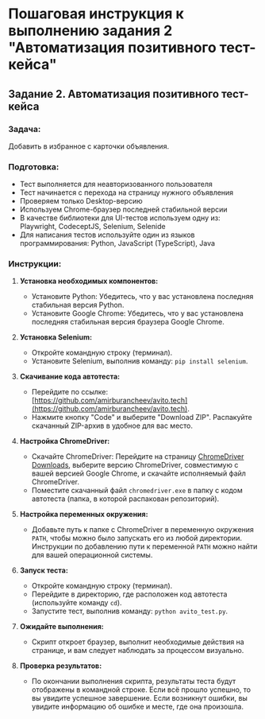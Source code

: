 # Пошаговая инструкция к выполнению задания 2 "Автоматизация позитивного тест-кейса"

## Задание 2. Автоматизация позитивного тест-кейса

### Задача:
Добавить в избранное с карточки объявления.

### Подготовка:
- Тест выполняется для неавторизованного пользователя
- Тест начинается с перехода на страницу нужного объявления
- Проверяем только Desktop-версию
- Используем Chrome-браузер последней стабильной версии
- В качестве библиотеки для UI-тестов используем одну из: Playwright, CodeceptJS, Selenium, Selenide
- Для написания тестов используйте один из языков программирования: Python, JavaScript (TypeScript), Java

### Инструкции:

1. **Установка необходимых компонентов:**
   - Установите Python: Убедитесь, что у вас установлена последняя стабильная версия Python.
   - Установите Google Chrome: Убедитесь, что у вас установлена последняя стабильная версия браузера Google Chrome.

2. **Установка Selenium:**
   - Откройте командную строку (терминал).
   - Установите Selenium, выполнив команду: `pip install selenium`.

3. **Скачивание кода автотеста:**
   - Перейдите по ссылке: [https://github.com/amirburancheev/avito.tech](https://github.com/amirburancheev/avito.tech).
   - Нажмите кнопку "Code" и выберите "Download ZIP". Распакуйте скачанный ZIP-архив в удобное для вас место.

4. **Настройка ChromeDriver:**
   - Скачайте ChromeDriver: Перейдите на страницу [ChromeDriver Downloads](https://sites.google.com/chromium.org/driver/), выберите версию ChromeDriver, совместимую с вашей версией Google Chrome, и скачайте исполняемый файл ChromeDriver.
   - Поместите скачанный файл `chromedriver.exe` в папку с кодом автотеста (папка, в которой распакован репозиторий).

5. **Настройка переменных окружения:**
   - Добавьте путь к папке с ChromeDriver в переменную окружения `PATH`, чтобы можно было запускать его из любой директории. Инструкции по добавлению пути к переменной `PATH` можно найти для вашей операционной системы.

6. **Запуск теста:**
   - Откройте командную строку (терминал).
   - Перейдите в директорию, где расположен код автотеста (используйте команду `cd`).
   - Запустите тест, выполнив команду: `python avito_test.py`.

7. **Ожидайте выполнения:**
   - Скрипт откроет браузер, выполнит необходимые действия на странице, и вам следует наблюдать за процессом визуально.

8. **Проверка результатов:**
   - По окончании выполнения скрипта, результаты теста будут отображены в командной строке. Если всё прошло успешно, то вы увидите успешное завершение. Если возникнут ошибки, вы увидите информацию об ошибке и месте, где она произошла.
